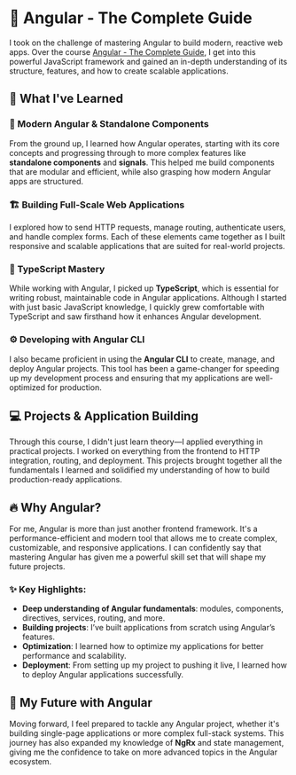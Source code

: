 # 🚀 Angular - The Complete Guide 

I took on the challenge of mastering Angular to build modern, reactive web apps. Over the course [Angular - The Complete Guide](https://vodafoneegypt.udemy.com/course/the-complete-guide-to-angular-2), I get into this powerful JavaScript framework and gained an in-depth understanding of its structure, features, and how to create scalable applications.

## 📘 What I've Learned

### 🌟 Modern Angular & Standalone Components
From the ground up, I learned how Angular operates, starting with its core concepts and progressing through to more complex features like **standalone components** and **signals**. This helped me build components that are modular and efficient, while also grasping how modern Angular apps are structured.

### 🏗️ Building Full-Scale Web Applications
I explored how to send HTTP requests, manage routing, authenticate users, and handle complex forms. Each of these elements came together as I built responsive and scalable applications that are suited for real-world projects.

### 📑 TypeScript Mastery
While working with Angular, I picked up **TypeScript**, which is essential for writing robust, maintainable code in Angular applications. Although I started with just basic JavaScript knowledge, I quickly grew comfortable with TypeScript and saw firsthand how it enhances Angular development.

### ⚙️ Developing with Angular CLI
I also became proficient in using the **Angular CLI** to create, manage, and deploy Angular projects. This tool has been a game-changer for speeding up my development process and ensuring that my applications are well-optimized for production.

## 💻 Projects & Application Building

Through this course, I didn't just learn theory—I applied everything in practical projects. I worked on everything from the frontend to HTTP integration, routing, and deployment. This projects brought together all the fundamentals I learned and solidified my understanding of how to build production-ready applications.

## 🔥 Why Angular?

For me, Angular is more than just another frontend framework. It's a performance-efficient and modern tool that allows me to create complex, customizable, and responsive applications. I can confidently say that mastering Angular has given me a powerful skill set that will shape my future projects.

### ✨ Key Highlights:
- **Deep understanding of Angular fundamentals**: modules, components, directives, services, routing, and more.
- **Building projects**: I’ve built applications from scratch using Angular’s features.
- **Optimization**: I learned how to optimize my applications for better performance and scalability.
- **Deployment**: From setting up my project to pushing it live, I learned how to deploy Angular applications successfully.


## 🔮 My Future with Angular

Moving forward, I feel prepared to tackle any Angular project, whether it's building single-page applications or more complex full-stack systems. This journey has also expanded my knowledge of **NgRx** and state management, giving me the confidence to take on more advanced topics in the Angular ecosystem.
